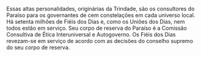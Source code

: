 ﻿Essas altas personalidades, originárias da Trindade, são os consultores do Paraíso para os governantes de cem constelações em cada universo local. Há setenta milhões de Fiéis dos Dias e, como os Uniões dos Dias, nem todos estão em serviço. Seu corpo de reserva do Paraíso é a Comissão Consultiva de Ética Interuniversal e Autogoverno. Os Fiéis dos Dias revezam-se em serviço de acordo com as decisões do conselho supremo do seu corpo de reserva.